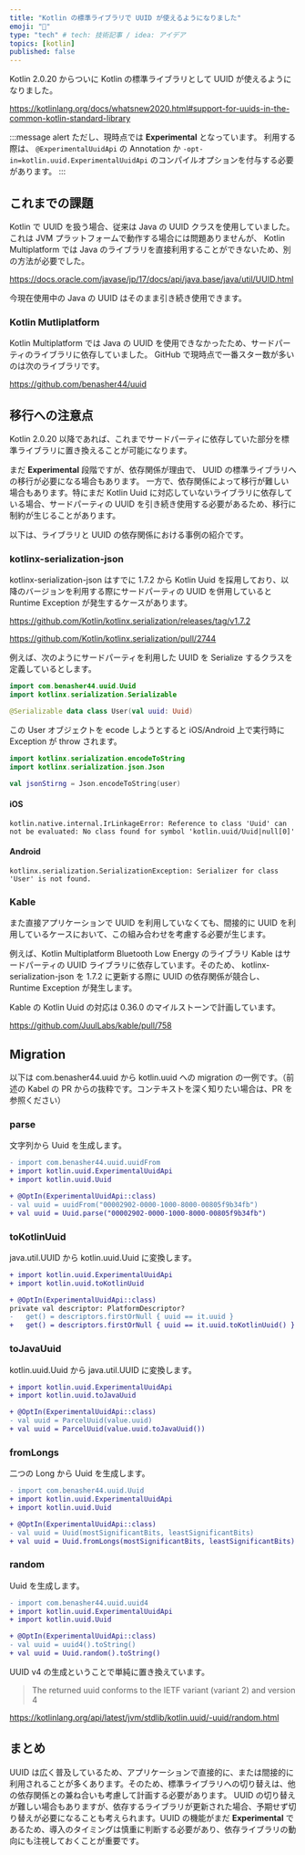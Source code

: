 ```yaml
---
title: "Kotlin の標準ライブラリで UUID が使えるようになりました"
emoji: "🔑"
type: "tech" # tech: 技術記事 / idea: アイデア
topics: [kotlin]
published: false
---
```


Kotlin 2.0.20 からついに Kotlin の標準ライブラリとして UUID が使えるようになりました。

https://kotlinlang.org/docs/whatsnew2020.html#support-for-uuids-in-the-common-kotlin-standard-library

:::message alert
ただし、現時点では **Experimental** となっています。
利用する際は、 `@ExperimentalUuidApi` の Annotation か `-opt-in=kotlin.uuid.ExperimentalUuidApi` のコンパイルオプションを付与する必要があります。
:::

## これまでの課題
Kotlin で UUID を扱う場合、従来は Java の UUID クラスを使用していました。これは JVM プラットフォームで動作する場合には問題ありませんが、 Kotlin Multiplatform では Java のライブラリを直接利用することができないため、別の方法が必要でした。

https://docs.oracle.com/javase/jp/17/docs/api/java.base/java/util/UUID.html

今現在使用中の Java の UUID はそのまま引き続き使用できます。

### Kotlin Mutliplatform
Kotlin Multiplatform では Java の UUID を使用できなかったため、サードパーティのライブラリに依存していました。
GitHub で現時点で一番スター数が多いのは次のライブラリです。

https://github.com/benasher44/uuid

## 移行への注意点
Kotlin 2.0.20 以降であれば、これまでサードパーティに依存していた部分を標準ライブラリに置き換えることが可能になります。

まだ **Experimental** 段階ですが、依存関係が理由で、 UUID の標準ライブラリへの移行が必要になる場合もあります。
一方で、依存関係によって移行が難しい場合もあります。特にまだ Kotlin Uuid に対応していないライブラリに依存している場合、サードパーティの UUID を引き続き使用する必要があるため、移行に制約が生じることがあります。

以下は、ライブラリと UUID の依存関係における事例の紹介です。

### kotlinx-serialization-json
kotlinx-serialization-json はすでに 1.7.2 から Kotlin Uuid を採用しており、以降のバージョンを利用する際にサードパーティの UUID を併用していると Runtime Exception が発生するケースがあります。

https://github.com/Kotlin/kotlinx.serialization/releases/tag/v1.7.2

https://github.com/Kotlin/kotlinx.serialization/pull/2744

例えば、次のようにサードパーティを利用した UUID を Serialize するクラスを定義しているとします。

```kotlin
import com.benasher44.uuid.Uuid
import kotlinx.serialization.Serializable

@Serializable data class User(val uuid: Uuid)
```

この User オブジェクトを ecode しようとすると iOS/Android 上で実行時に Exception が throw されます。

```kotlin
import kotlinx.serialization.encodeToString
import kotlinx.serialization.json.Json

val jsonStirng = Json.encodeToString(user)
```

#### iOS

```
kotlin.native.internal.IrLinkageError: Reference to class 'Uuid' can not be evaluated: No class found for symbol 'kotlin.uuid/Uuid|null[0]'
```

#### Android

```
kotlinx.serialization.SerializationException: Serializer for class 'User' is not found.
```

### Kable
また直接アプリケーションで UUID を利用していなくても、間接的に UUID を利用しているケースにおいて、この組み合わせを考慮する必要が生じます。

例えば、Kotlin Multiplatform Bluetooth Low Energy のライブラリ Kable はサードパーティの UUID ライブラリに依存しています。そのため、 kotlinx-serialization-json を 1.7.2 に更新する際に UUID の依存関係が競合し、 Runtime Exception が発生します。

Kable の Kotlin Uuid の対応は 0.36.0 のマイルストーンで計画しています。

https://github.com/JuulLabs/kable/pull/758

## Migration
以下は com.benasher44.uuid から kotlin.uuid への migration の一例です。（前述の Kabel の PR からの抜粋です。コンテキストを深く知りたい場合は、PR を参照ください）

### parse
文字列から Uuid を生成します。

```diff
- import com.benasher44.uuid.uuidFrom
+ import kotlin.uuid.ExperimentalUuidApi
+ import kotlin.uuid.Uuid

+ @OptIn(ExperimentalUuidApi::class)
- val uuid = uuidFrom("00002902-0000-1000-8000-00805f9b34fb")
+ val uuid = Uuid.parse("00002902-0000-1000-8000-00805f9b34fb")
```

### toKotlinUuid
java.util.UUID から kotlin.uuid.Uuid に変換します。

```diff
+ import kotlin.uuid.ExperimentalUuidApi
+ import kotlin.uuid.toKotlinUuid

+ @OptIn(ExperimentalUuidApi::class)
private val descriptor: PlatformDescriptor?
-   get() = descriptors.firstOrNull { uuid == it.uuid }
+   get() = descriptors.firstOrNull { uuid == it.uuid.toKotlinUuid() }
```

### toJavaUuid
kotlin.uuid.Uuid から java.util.UUID に変換します。

```diff
+ import kotlin.uuid.ExperimentalUuidApi
+ import kotlin.uuid.toJavaUuid

+ @OptIn(ExperimentalUuidApi::class)
- val uuid = ParcelUuid(value.uuid)
+ val uuid = ParcelUuid(value.uuid.toJavaUuid())
```

### fromLongs
二つの Long から Uuid を生成します。

```diff
- import com.benasher44.uuid.Uuid
+ import kotlin.uuid.ExperimentalUuidApi
+ import kotlin.uuid.Uuid

+ @OptIn(ExperimentalUuidApi::class)
- val uuid = Uuid(mostSignificantBits, leastSignificantBits)
+ val uuid = Uuid.fromLongs(mostSignificantBits, leastSignificantBits)
```

### random
Uuid を生成します。

```diff
- import com.benasher44.uuid.uuid4
+ import kotlin.uuid.ExperimentalUuidApi
+ import kotlin.uuid.Uuid

+ @OptIn(ExperimentalUuidApi::class)
- val uuid = uuid4().toString()
+ val uuid = Uuid.random().toString()
```

UUID v4 の生成ということで単純に置き換えています。

> The returned uuid conforms to the IETF variant (variant 2) and version 4

https://kotlinlang.org/api/latest/jvm/stdlib/kotlin.uuid/-uuid/random.html

## まとめ
UUID は広く普及しているため、アプリケーションで直接的に、または間接的に利用されることが多くあります。そのため、標準ライブラリへの切り替えは、他の依存関係との兼ね合いも考慮して計画する必要があります。
UUID の切り替えが難しい場合もありますが、依存するライブラリが更新された場合、予期せず切り替えが必要になることも考えられます。UUID の機能がまだ **Experimental** であるため、導入のタイミングは慎重に判断する必要があり、依存ライブラリの動向にも注視しておくことが重要です。
